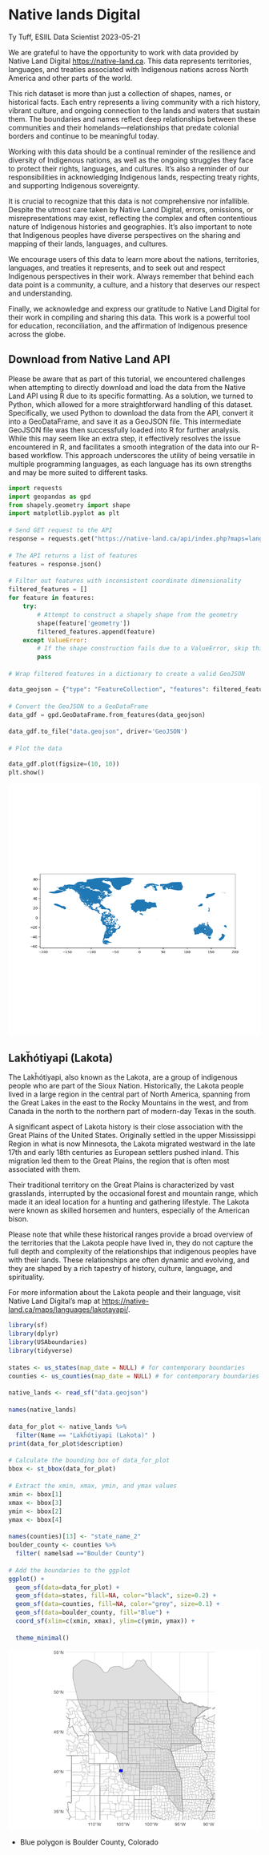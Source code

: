 Native lands Digital
================
Ty Tuff, ESIIL Data Scientist
2023-05-21

We are grateful to have the opportunity to work with data provided by
Native Land Digital <https://native-land.ca>. This data represents
territories, languages, and treaties associated with Indigenous nations
across North America and other parts of the world.

This rich dataset is more than just a collection of shapes, names, or
historical facts. Each entry represents a living community with a rich
history, vibrant culture, and ongoing connection to the lands and waters
that sustain them. The boundaries and names reflect deep relationships
between these communities and their homelands—relationships that predate
colonial borders and continue to be meaningful today.

Working with this data should be a continual reminder of the resilience
and diversity of Indigenous nations, as well as the ongoing struggles
they face to protect their rights, languages, and cultures. It’s also a
reminder of our responsibilities in acknowledging Indigenous lands,
respecting treaty rights, and supporting Indigenous sovereignty.

It is crucial to recognize that this data is not comprehensive nor
infallible. Despite the utmost care taken by Native Land Digital,
errors, omissions, or misrepresentations may exist, reflecting the
complex and often contentious nature of Indigenous histories and
geographies. It’s also important to note that Indigenous peoples have
diverse perspectives on the sharing and mapping of their lands,
languages, and cultures.

We encourage users of this data to learn more about the nations,
territories, languages, and treaties it represents, and to seek out and
respect Indigenous perspectives in their work. Always remember that
behind each data point is a community, a culture, and a history that
deserves our respect and understanding.

Finally, we acknowledge and express our gratitude to Native Land Digital
for their work in compiling and sharing this data. This work is a
powerful tool for education, reconciliation, and the affirmation of
Indigenous presence across the globe.

## Download from Native Land API

Please be aware that as part of this tutorial, we encountered challenges
when attempting to directly download and load the data from the Native
Land API using R due to its specific formatting. As a solution, we
turned to Python, which allowed for a more straightforward handling of
this dataset. Specifically, we used Python to download the data from the
API, convert it into a GeoDataFrame, and save it as a GeoJSON file. This
intermediate GeoJSON file was then successfully loaded into R for
further analysis. While this may seem like an extra step, it effectively
resolves the issue encountered in R, and facilitates a smooth
integration of the data into our R-based workflow. This approach
underscores the utility of being versatile in multiple programming
languages, as each language has its own strengths and may be more suited
to different tasks.

``` python
import requests
import geopandas as gpd
from shapely.geometry import shape
import matplotlib.pyplot as plt

# Send GET request to the API
response = requests.get("https://native-land.ca/api/index.php?maps=languages")

# The API returns a list of features
features = response.json()

# Filter out features with inconsistent coordinate dimensionality
filtered_features = []
for feature in features:
    try:
        # Attempt to construct a shapely shape from the geometry
        shape(feature['geometry'])
        filtered_features.append(feature)
    except ValueError:
        # If the shape construction fails due to a ValueError, skip this feature
        pass

# Wrap filtered features in a dictionary to create a valid GeoJSON
```

``` python
data_geojson = {"type": "FeatureCollection", "features": filtered_features}

# Convert the GeoJSON to a GeoDataFrame
data_gdf = gpd.GeoDataFrame.from_features(data_geojson)

data_gdf.to_file("data.geojson", driver='GeoJSON')

# Plot the data
```

``` python
data_gdf.plot(figsize=(10, 10))
plt.show()
```

<img src="native_lands_digital_files/figure-gfm/unnamed-chunk-1-1.png"
width="960" />

## Lakȟótiyapi (Lakota)

The Lakȟótiyapi, also known as the Lakota, are a group of indigenous
people who are part of the Sioux Nation. Historically, the Lakota people
lived in a large region in the central part of North America, spanning
from the Great Lakes in the east to the Rocky Mountains in the west, and
from Canada in the north to the northern part of modern-day Texas in the
south.

A significant aspect of Lakota history is their close association with
the Great Plains of the United States. Originally settled in the upper
Mississippi Region in what is now Minnesota, the Lakota migrated
westward in the late 17th and early 18th centuries as European settlers
pushed inland. This migration led them to the Great Plains, the region
that is often most associated with them.

Their traditional territory on the Great Plains is characterized by vast
grasslands, interrupted by the occasional forest and mountain range,
which made it an ideal location for a hunting and gathering lifestyle.
The Lakota were known as skilled horsemen and hunters, especially of the
American bison.

Please note that while these historical ranges provide a broad overview
of the territories that the Lakota people have lived in, they do not
capture the full depth and complexity of the relationships that
indigenous peoples have with their lands. These relationships are often
dynamic and evolving, and they are shaped by a rich tapestry of history,
culture, language, and spirituality.

For more information about the Lakota people and their language, visit
Native Land Digital’s map at
https://native-land.ca/maps/languages/lakotayapi/.

``` r
library(sf)
library(dplyr)
library(USAboundaries)
library(tidyverse)

states <- us_states(map_date = NULL) # for contemporary boundaries
counties <- us_counties(map_date = NULL) # for contemporary boundaries

native_lands <- read_sf("data.geojson")

names(native_lands)

data_for_plot <- native_lands %>% 
  filter(Name == "Lakȟótiyapi (Lakota)" )
print(data_for_plot$description)

# Calculate the bounding box of data_for_plot
bbox <- st_bbox(data_for_plot)

# Extract the xmin, xmax, ymin, and ymax values
xmin <- bbox[1]
xmax <- bbox[3]
ymin <- bbox[2]
ymax <- bbox[4]

names(counties)[13] <- "state_name_2"
boulder_county <- counties %>%
  filter( namelsad =="Boulder County")

# Add the boundaries to the ggplot
ggplot() + 
  geom_sf(data=data_for_plot) +
  geom_sf(data=states, fill=NA, color="black", size=0.2) +
  geom_sf(data=counties, fill=NA, color="grey", size=0.1) +
  geom_sf(data=boulder_county, fill="Blue") +
  coord_sf(xlim=c(xmin, xmax), ylim=c(ymin, ymax)) + 
  
  theme_minimal()
```

![](native_lands_digital_files/figure-gfm/unnamed-chunk-2-1.png)

-   Blue polygon is Boulder County, Colorado
